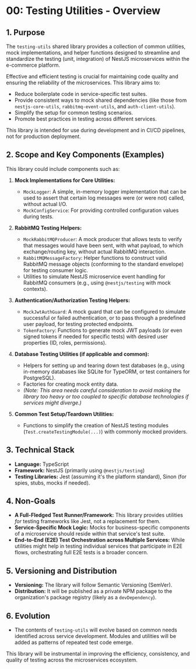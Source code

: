 # 00: Testing Utilities - Overview

## 1. Purpose

The `testing-utils` shared library provides a collection of common utilities, mock implementations, and helper functions designed to streamline and standardize the testing (unit, integration) of NestJS microservices within the e-commerce platform.

Effective and efficient testing is crucial for maintaining code quality and ensuring the reliability of the microservices. This library aims to:

*   Reduce boilerplate code in service-specific test suites.
*   Provide consistent ways to mock shared dependencies (like those from `nestjs-core-utils`, `rabbitmq-event-utils`, and `auth-client-utils`).
*   Simplify the setup for common testing scenarios.
*   Promote best practices in testing across different services.

This library is intended for use during development and in CI/CD pipelines, not for production deployment.

## 2. Scope and Key Components (Examples)

This library could include components such as:

1.  **Mock Implementations for Core Utilities:**
    *   `MockLogger`: A simple, in-memory logger implementation that can be used to assert that certain log messages were (or were not) called, without actual I/O.
    *   `MockConfigService`: For providing controlled configuration values during tests.

2.  **RabbitMQ Testing Helpers:**
    *   `MockRabbitMQProducer`: A mock producer that allows tests to verify that messages would have been sent, with what payload, to which exchange/routing key, without actual RabbitMQ interaction.
    *   `RabbitMQMessageFactory`: Helper functions to construct valid RabbitMQ message objects (conforming to the standard envelope) for testing consumer logic.
    *   Utilities to simulate NestJS microservice event handling for RabbitMQ consumers (e.g., using `@nestjs/testing` with mock contexts).

3.  **Authentication/Authorization Testing Helpers:**
    *   `MockJwtAuthGuard`: A mock guard that can be configured to simulate successful or failed authentication, or to pass through a predefined user payload, for testing protected endpoints.
    *   `TokenFactory`: Functions to generate mock JWT payloads (or even signed tokens if needed for specific tests) with desired user properties (ID, roles, permissions).

4.  **Database Testing Utilities (if applicable and common):**
    *   Helpers for setting up and tearing down test databases (e.g., using in-memory databases like SQLite for TypeORM, or test containers for PostgreSQL).
    *   Factories for creating mock entity data.
    *   *(Note: This area needs careful consideration to avoid making the library too heavy or too coupled to specific database technologies if services might diverge.)*

5.  **Common Test Setup/Teardown Utilities:**
    *   Functions to simplify the creation of NestJS testing modules (`Test.createTestingModule(...)`) with commonly mocked providers.

## 3. Technical Stack

*   **Language:** TypeScript
*   **Framework:** NestJS (primarily using `@nestjs/testing`)
*   **Testing Libraries:** Jest (assuming it's the platform standard), Sinon (for spies, stubs, mocks if needed).

## 4. Non-Goals

*   **A Full-Fledged Test Runner/Framework:** This library provides utilities *for* testing frameworks like Jest, not a replacement for them.
*   **Service-Specific Mock Logic:** Mocks for business-specific components of a microservice should reside within that service's test suite.
*   **End-to-End (E2E) Test Orchestration across Multiple Services:** While utilities might help in testing individual services that participate in E2E flows, orchestrating full E2E tests is a broader concern.

## 5. Versioning and Distribution

*   **Versioning:** The library will follow Semantic Versioning (SemVer).
*   **Distribution:** It will be published as a private NPM package to the organization's package registry (likely as a `devDependency`).

## 6. Evolution

*   The contents of `testing-utils` will evolve based on common needs identified across service development. Modules and utilities will be added as patterns of repeated test code emerge.

This library will be instrumental in improving the efficiency, consistency, and quality of testing across the microservices ecosystem.
